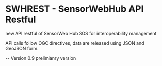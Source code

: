 # SWHREST - SensorWebHub API Restful
new API restful of SensorWeb Hub SOS for interoperability management

API calls follow OGC directives, data are released using JSON and GeoJSON form.

-- Version
 0.9 prelimianry version